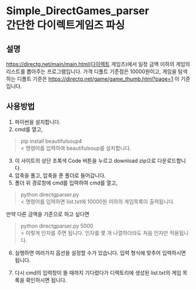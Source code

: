 Simple_DirectGames_parser<br>
간단한 다이렉트게임즈 파싱
========
설명
---
https://directg.net/main/main.html(다이렉트 게임즈)에서 일정 금액 이하의 게임의 리스트를 뽑아주는 프로그램입니다.
가격 디폴트 기준점은 10000원이고, 게임을 탐색하는 디폴트 기준은 https://directg.net/game/game_thumb.html?page=1 이 기준입니다.

사용방법
---
1. 파이썬을 설치합니다.
2. cmd를 열고, 
>pip install beautifulsoup4<br><
명령어를 입력하여 beautifulsoup를 설치합니다.
3. 이 사이트의 상단 초록색 Code 버튼을 누르고 download zip으로 다운로드합니다.
4. 압축을 풀고, 압축을 푼 폴더로 들어갑니다.
5. 폴더 위 경로창에 cmd를 입력하여 cmd를 열고,
>python directgparser.py<br><
명령어를 입력하면 list.txt에 10000원 이하의 게임목록이 출력됩니다.

만약 다른 금액을 기준으로 하고 싶다면
>python directgparser.py 5000<br><
이렇게 인자를 주면 됩니다. 인자를 몇 개 나열하더라도 처음 인자만 적용됩니다.

6. 실행하면 여러가지 옵션을 설정할 수가 있습니다. 입력 형식에 맞추어 입력하시면 됩니다.

7. 다시 cmd의 입력창이 뜰 때까지 기다렸다가 디렉토리에 생성된 list.txt의 게임 목록을 확인하시면 됩니다.
